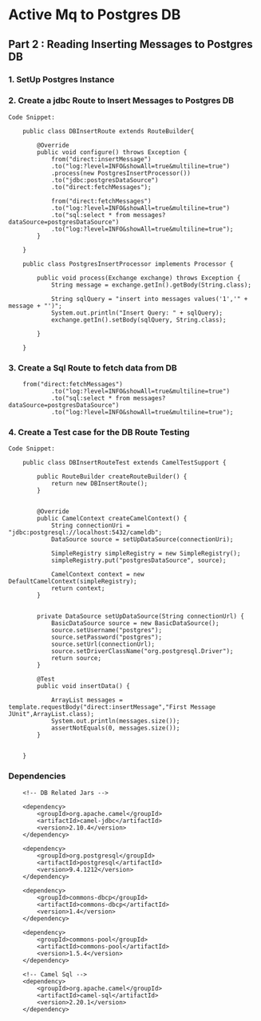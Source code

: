 # Active Mq to Postgres DB


## Part 2 : Reading Inserting Messages to Postgres DB


### 1.	SetUp Postgres Instance
###	2.	Create a jdbc Route to Insert Messages to Postgres DB
	
	Code Snippet:
	
		public class DBInsertRoute extends RouteBuilder{

			@Override
			public void configure() throws Exception {
				from("direct:insertMessage")
				.to("log:?level=INFO&showAll=true&multiline=true")
				.process(new PostgresInsertProcessor())
				.to("jdbc:postgresDataSource")
				.to("direct:fetchMessages");
				
				from("direct:fetchMessages")
				.to("log:?level=INFO&showAll=true&multiline=true")
				.to("sql:select * from messages?dataSource=postgresDataSource")
				.to("log:?level=INFO&showAll=true&multiline=true");
			}

		}
		
		public class PostgresInsertProcessor implements Processor {

			public void process(Exchange exchange) throws Exception {
				String message = exchange.getIn().getBody(String.class);

				String sqlQuery = "insert into messages values('1','" + message + "')";
				System.out.println("Insert Query: " + sqlQuery);
				exchange.getIn().setBody(sqlQuery, String.class);

			}

		}
	
### 3.	Create a Sql Route to fetch data from DB
		
		from("direct:fetchMessages")
				.to("log:?level=INFO&showAll=true&multiline=true")
				.to("sql:select * from messages?dataSource=postgresDataSource")
				.to("log:?level=INFO&showAll=true&multiline=true");
				
				
				
###	4.	Create a Test case for the DB Route Testing


	Code Snippet:
	
		public class DBInsertRouteTest extends CamelTestSupport {
	
			public RouteBuilder createRouteBuilder() {
				return new DBInsertRoute();
			}
			
			
			@Override
			public CamelContext createCamelContext() {
				String connectionUri = "jdbc:postgresql://localhost:5432/cameldb";
				DataSource source = setUpDataSource(connectionUri);
				
				SimpleRegistry simpleRegistry = new SimpleRegistry();
				simpleRegistry.put("postgresDataSource", source);
				
				CamelContext context = new DefaultCamelContext(simpleRegistry);
				return context;
			}


			private DataSource setUpDataSource(String connectionUrl) {
				BasicDataSource source = new BasicDataSource();
				source.setUsername("postgres");
				source.setPassword("postgres");
				source.setUrl(connectionUrl);
				source.setDriverClassName("org.postgresql.Driver");
				return source;
			}
			
			@Test
			public void insertData() {
				
				ArrayList messages = template.requestBody("direct:insertMessage","First Message JUnit",ArrayList.class);
				System.out.println(messages.size());
				assertNotEquals(0, messages.size());
			}
			

		}
		
### Dependencies


		<!-- DB Related Jars -->

		<dependency>
			<groupId>org.apache.camel</groupId>
			<artifactId>camel-jdbc</artifactId>
			<version>2.10.4</version>
		</dependency>

		<dependency>
			<groupId>org.postgresql</groupId>
			<artifactId>postgresql</artifactId>
			<version>9.4.1212</version>
		</dependency>

		<dependency>
			<groupId>commons-dbcp</groupId>
			<artifactId>commons-dbcp</artifactId>
			<version>1.4</version>
		</dependency>

		<dependency>
			<groupId>commons-pool</groupId>
			<artifactId>commons-pool</artifactId>
			<version>1.5.4</version>
		</dependency>

		<!-- Camel Sql -->
		<dependency>
			<groupId>org.apache.camel</groupId>
			<artifactId>camel-sql</artifactId>
			<version>2.20.1</version>
		</dependency>